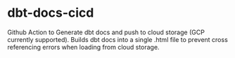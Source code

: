 # dbt-docs-cicd
Github Action to Generate dbt docs and push to cloud storage (GCP currently supported).
Builds dbt docs into a single .html file to prevent cross referencing errors when loading from cloud storage.